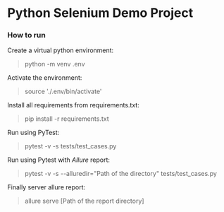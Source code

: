 # Python Selenium Demo Project

### How to run

Create a virtual python environment:

> python -m venv .env

Activate the environment:

> source './.env/bin/activate'

Install all requirements from requirements.txt:

> pip install -r requirements.txt

Run using PyTest:

> pytest -v -s tests/test_cases.py

Run using Pytest with *Allure* report:

> pytest -v -s \-\-alluredir="Path of the directory" tests/test_cases.py 

Finally server allure report:

> allure serve [Path of the report directory]


